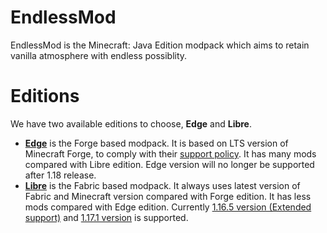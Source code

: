 # EndlessMod
EndlessMod is the Minecraft: Java Edition modpack which aims to retain vanilla atmosphere with endless possiblity.

# Editions
We have two available editions to choose, **Edge** and **Libre**.

- [**Edge**](https://github.com/MysticMoonlight/EndlessMod/blob/main/editions/edge.md) is the Forge based modpack. It is based on LTS version of Minecraft Forge, to comply with their [support policy](https://forums.minecraftforge.net/topic/91712-supported-version-directory/). It has many mods compared with Libre edition. Edge version will no longer be supported after 1.18 release.
- [**Libre**](https://github.com/MysticMoonlight/EndlessMod/blob/main/editions/libre.md) is the Fabric based modpack. It always uses latest version of Fabric and Minecraft version compared with Forge edition. It has less mods compared with Edge edition. Currently [1.16.5 version (Extended support)](https://github.com/MysticMoonlight/EndlessMod/blob/main/editions/libre-old.md) and [1.17.1 version](https://github.com/MysticMoonlight/EndlessMod/blob/main/editions/libre.md) is supported.
